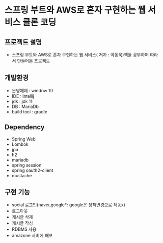 # 스프링 부트와 AWS로 혼자 구현하는 웹 서비스 클론 코딩

## 프로젝트 설명
- 스프링 부트와 AWS로 혼자 구현하는 웹 서비스( 저자 : 이동욱)책을 공부하며 따라서 만들어본 프로젝트

## 개발환경
- 운영체제 : window 10
- IDE : Intellij
- jdk : jdk 11
- DB : MariaDb
- build tool : gradle

## Dependency
- Spring Web
- Lombok
- jpa
- h2
- mariadb
- spring session
- spring oauth2-client
- mustache


## 구현 기능
- social 로그인(naver,google*: google은 정책변경으로 작동x)
- 로그아웃
- 게시글 삭제
- 게시글 작성
- RDBMS 사용
- amazone 서버에 배포


